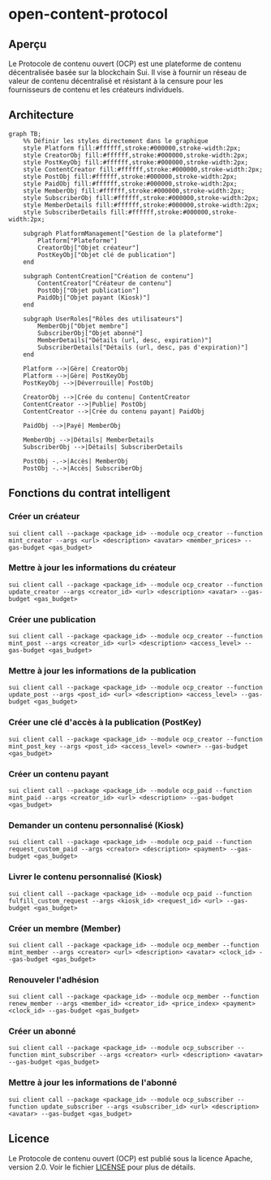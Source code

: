 # open-content-protocol


## Aperçu

Le Protocole de contenu ouvert (OCP) est une plateforme de contenu décentralisée basée sur la blockchain Sui. Il vise à fournir un réseau de valeur de contenu décentralisé et résistant à la censure pour les fournisseurs de contenu et les créateurs individuels.

## Architecture

```mermaid
graph TB;
    %% Définir les styles directement dans le graphique
    style Platform fill:#ffffff,stroke:#000000,stroke-width:2px;
    style CreatorObj fill:#ffffff,stroke:#000000,stroke-width:2px;
    style PostKeyObj fill:#ffffff,stroke:#000000,stroke-width:2px;
    style ContentCreator fill:#ffffff,stroke:#000000,stroke-width:2px;
    style PostObj fill:#ffffff,stroke:#000000,stroke-width:2px;
    style PaidObj fill:#ffffff,stroke:#000000,stroke-width:2px;
    style MemberObj fill:#ffffff,stroke:#000000,stroke-width:2px;
    style SubscriberObj fill:#ffffff,stroke:#000000,stroke-width:2px;
    style MemberDetails fill:#ffffff,stroke:#000000,stroke-width:2px;
    style SubscriberDetails fill:#ffffff,stroke:#000000,stroke-width:2px;

    subgraph PlatformManagement["Gestion de la plateforme"]
        Platform["Plateforme"]
        CreatorObj["Objet créateur"]
        PostKeyObj["Objet clé de publication"]
    end

    subgraph ContentCreation["Création de contenu"]
        ContentCreator["Créateur de contenu"]
        PostObj["Objet publication"]
        PaidObj["Objet payant (Kiosk)"]
    end

    subgraph UserRoles["Rôles des utilisateurs"]
        MemberObj["Objet membre"]
        SubscriberObj["Objet abonné"]
        MemberDetails["Détails (url, desc, expiration)"]
        SubscriberDetails["Détails (url, desc, pas d'expiration)"]
    end

    Platform -->|Gère| CreatorObj
    Platform -->|Gère| PostKeyObj
    PostKeyObj -->|Déverrouille| PostObj

    CreatorObj -->|Crée du contenu| ContentCreator
    ContentCreator -->|Publie| PostObj
    ContentCreator -->|Crée du contenu payant| PaidObj

    PaidObj -->|Payé| MemberObj

    MemberObj -->|Détails| MemberDetails
    SubscriberObj -->|Détails| SubscriberDetails

    PostObj -.->|Accès| MemberObj
    PostObj -.->|Accès| SubscriberObj
```

## Fonctions du contrat intelligent

### Créer un créateur

` sui client call --package <package_id> --module ocp_creator --function mint_creator --args <url> <description> <avatar> <member_prices> --gas-budget <gas_budget> `

### Mettre à jour les informations du créateur

` sui client call --package <package_id> --module ocp_creator --function update_creator --args <creator_id> <url> <description> <avatar> --gas-budget <gas_budget> `

### Créer une publication

` sui client call --package <package_id> --module ocp_creator --function mint_post --args <creator_id> <url> <description> <access_level> --gas-budget <gas_budget> `

### Mettre à jour les informations de la publication

` sui client call --package <package_id> --module ocp_creator --function update_post --args <post_id> <url> <description> <access_level> --gas-budget <gas_budget> `

### Créer une clé d'accès à la publication (PostKey)

` sui client call --package <package_id> --module ocp_creator --function mint_post_key --args <post_id> <access_level> <owner> --gas-budget <gas_budget> `

### Créer un contenu payant

` sui client call --package <package_id> --module ocp_paid --function mint_paid --args <creator_id> <url> <description> --gas-budget <gas_budget> `

### Demander un contenu personnalisé (Kiosk)

` sui client call --package <package_id> --module ocp_paid --function request_custom_paid --args <creator> <description> <payment> --gas-budget <gas_budget> `


### Livrer le contenu personnalisé (Kiosk)

` sui client call --package <package_id> --module ocp_paid --function fulfill_custom_request --args <kiosk_id> <request_id> <url> --gas-budget <gas_budget> `

### Créer un membre (Member)

` sui client call --package <package_id> --module ocp_member --function mint_member --args <creator> <url> <description> <avatar> <clock_id> --gas-budget <gas_budget> `

### Renouveler l'adhésion

` sui client call --package <package_id> --module ocp_member --function renew_member --args <member_id> <creator_id> <price_index> <payment> <clock_id> --gas-budget <gas_budget> `

### Créer un abonné

` sui client call --package <package_id> --module ocp_subscriber --function mint_subscriber --args <creator> <url> <description> <avatar> --gas-budget <gas_budget> `

### Mettre à jour les informations de l'abonné

` sui client call --package <package_id> --module ocp_subscriber --function update_subscriber --args <subscriber_id> <url> <description> <avatar> --gas-budget <gas_budget> `

## Licence

Le Protocole de contenu ouvert (OCP) est publié sous la licence Apache, version 2.0. Voir le fichier [LICENSE](../LICENSE) pour plus de détails.